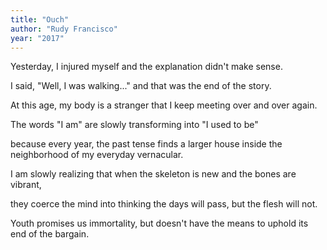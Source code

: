 ```yaml
---
title: "Ouch"
author: "Rudy Francisco"
year: "2017"
---
```


Yesterday, I injured myself
and the explanation didn't make sense.

I said, "Well, I was walking..."
and that was the end of the story.

At this age,
my body is a stranger that I
keep meeting over and over again.

The words "I am" are slowly
transforming into "I used to be"

because every year,
the past tense finds a larger house
inside the neighborhood of my
everyday vernacular.

I am slowly realizing that
when the skeleton is new
and the bones are vibrant,

they coerce the mind into
thinking the days will pass,
but the flesh will not.

Youth promises us immortality,
but doesn't have the means to
uphold its end of the bargain.
